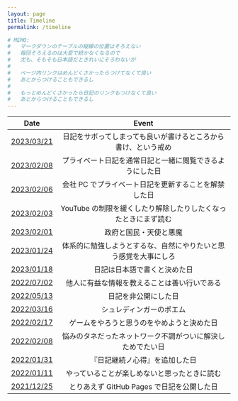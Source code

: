 ```yaml
---
layout: page
title: Timeline
permalink: /timeline

# MEMO:
#   マークダウンのテーブルの縦線の位置はそろえない
#   毎回そろえるのは大変で続かなくなるので
#   尤も、そもそも日本語だときれいにそろわないが
#
#   ページ内リンクはめんどくさかったらつけてなくて良い
#   あとからつけることもできるし
#
#   もっとめんどくさかったら日記のリンクもつけなくて良い
#   あとからつけることもできるし
---
```


| Date | Event |
| :---: | :---: |
| [2023/03/21](2023/03/21#書けるところから書く) | 日記をサボってしまっても良いが書けるところから書け、という戒め |
| [2023/02/08](2023/02/08#プライベート日記を通常日記と融合することに成功した) | プライベート日記を通常日記と一緒に閲覧できるようにした日 |
| [2023/02/06](2023/02/06#会社-pc-でのプライベート日記更新について) | 会社 PC でプライベート日記を更新することを解禁した日 |
| [2023/02/03](2023/02/03#youtube-の制限について) | YouTube の制限を緩くしたり解除したりしたくなったときにまず読む |
| [2023/02/01](2023/02/01#政府と国民天使と悪魔) | 政府と国民・天使と悪魔 |
| [2023/01/24](2023/01/24#体系的に勉強しようとするな自然にやりたいと思う感覚を大事にしろ) | 体系的に勉強しようとするな、自然にやりたいと思う感覚を大事にしろ |
| [2023/01/18](2023/01/18#英語で書くか日本語で書くか) | 日記は日本語で書くと決めた日 |
| [2022/07/02](2022/07/02#一日一善) | 他人に有益な情報を教えることは善い行いである |
| [2022/05/13](2022/05/13#日記を非公開にした) | 日記を非公開にした日 |
| [2022/03/16](2022/03/16#シュレディンガーのポエム) | シュレディンガーのポエム |
| [2022/02/17](2022/02/17#ゲームをやろうと思うのをやめる) | ゲームをやろうと思うのをやめようと決めた日 |
| [2022/02/08](2022/02/08#ネットワーク不調問題解決したかも) | 悩みのタネだったネットワーク不調がついに解決しためでたい日 |
| [2022/01/31](2022/01/31#日記継続ノ心得ヲ追加) | 『日記継続ノ心得』を追加した日 |
| [2022/01/11](2022/01/11#楽しむ精神) | やっていることが楽しめないと思ったときに読む |
| [2021/12/25](2021/12/25#とりあえず新しい日記公開) | とりあえず GitHub Pages で日記を公開した日 |
